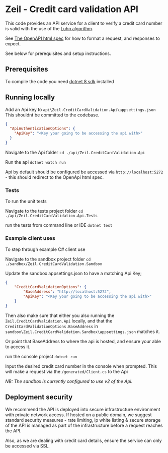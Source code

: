 # Zeil - Credit card validation API 
This code provides an API service for a client to verify a credit card number is valid with the use of the [Luhn algorithm](https://en.wikipedia.org/wiki/Luhn_algorithm). 

See [The OpenAPI html spec](/swagger) for how to format a request, and responses to expect. 

See below for prerequisites and setup instructions. 

## Prerequisites
To compile the code you need [dotnet 8 sdk](https://dotnet.microsoft.com/en-us/download/dotnet/8.0) installed

## Running locally 
Add an Api key to `api\Zeil.CreditCardValidation.Api\appsettings.json` 
This shouldnt be committed to the codebase.
```json
{
  "ApiAuthenticationOptions": {
    "ApiKey": "<Key your going to be accessing the api with>"
  }
}
```

Navigate to the Api folder 
`cd ./api/Zeil.CreditCardValidation.Api`

Run the api 
`dotnet watch run`

Api by default should be configured be accessed via `http://localhost:5272` - this should redirect to the OpenApi html spec. 

### Tests 
To run the unit tests

Navigate to the tests project folder
`cd ./api/Zeil.CreditCardValidation.Api.Tests`

run the tests from command line or IDE 
`dotnet test`

### Example client uses 
To step through example C# client use 

Navigate to the sandbox project folder 
`cd ./sandbox/Zeil.CreditCardValidation.Sandbox`

Update the sandbox appsettings.json to have a matching Api Key;
```json
{
    "CreditCardValidationOptions": {
        "BaseAddress": "http://localhost:5272",
        "ApiKey": "<Key your going to be accessing the api with>"
    }
}
```

Then also make sure that either you also running the `Zeil.CreditCardValidation.Api` locally, and that the `CreditCardValidationOptions.BaseAddress` in `sandbox\Zeil.CreditCardValidation.Sandbox\appsettings.json` matches it. 

Or point that BaseAddress to where the api is hosted, and ensure your able to access it.

run the console project 
`dotnet run`

Input the desired credit card number in the console when prompted. This will make a request via the `/generated/Client.cs` to the Api

*NB: The sandbox is currently configured to use v2 of the Api.*

## Deployment security 
 
We recommend the API is deployed into secure infrastructure environment with private network access. If hosted on a public domain, we suggest standard security measures - rate limiting, ip white listing & secure storage of the API is managed as part of the infrastructure before a request reaches the API. 

Also, as we are dealing with credit card details, ensure the service can only be accessed via SSL. 